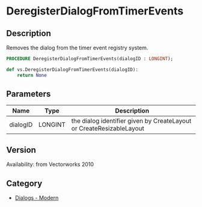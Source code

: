 # DeregisterDialogFromTimerEvents

## Description
Removes the dialog from the timer event registry system.

```pascal
PROCEDURE DeregisterDialogFromTimerEvents(dialogID : LONGINT);
```

```python
def vs.DeregisterDialogFromTimerEvents(dialogID):
    return None
```

## Parameters
|Name|Type|Description|
|---|---|---|
|dialogID|LONGINT|the dialog identifier given by CreateLayout or CreateResizableLayout|

## Version
Availability: from Vectorworks 2010

## Category
* [Dialogs - Modern](../Categories/Dialogs%20-%20Modern.md)
